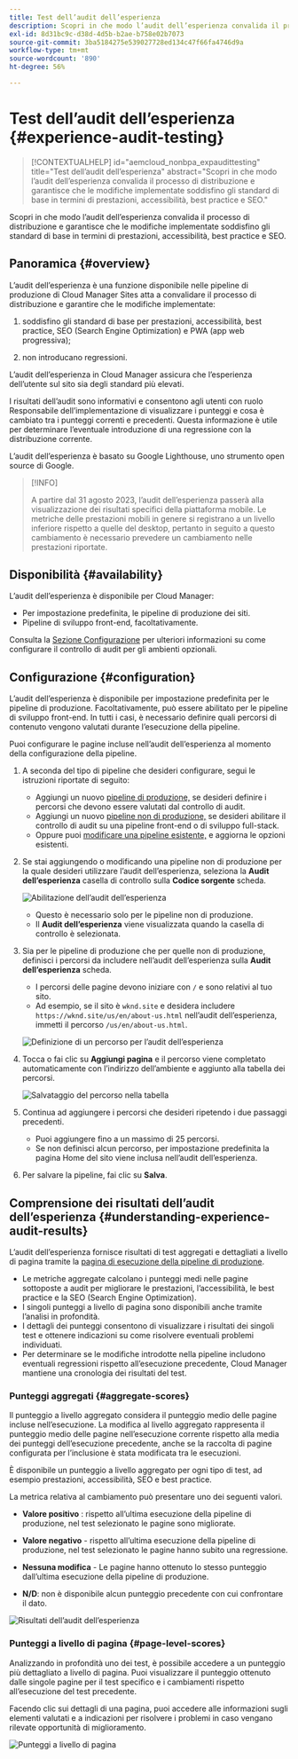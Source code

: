 ```yaml
---
title: Test dell’audit dell’esperienza
description: Scopri in che modo l’audit dell’esperienza convalida il processo di distribuzione e garantisce che le modifiche implementate soddisfino gli standard di base in termini di prestazioni, accessibilità, best practice e SEO.
exl-id: 8d31bc9c-d38d-4d5b-b2ae-b758e02b7073
source-git-commit: 3ba5184275e539027728ed134c47f66fa4746d9a
workflow-type: tm+mt
source-wordcount: '890'
ht-degree: 56%

---
```



# Test dell’audit dell’esperienza {#experience-audit-testing}

>[!CONTEXTUALHELP]
>id="aemcloud_nonbpa_expaudittesting"
>title="Test dell’audit dell’esperienza"
>abstract="Scopri in che modo l’audit dell’esperienza convalida il processo di distribuzione e garantisce che le modifiche implementate soddisfino gli standard di base in termini di prestazioni, accessibilità, best practice e SEO."

Scopri in che modo l’audit dell’esperienza convalida il processo di distribuzione e garantisce che le modifiche implementate soddisfino gli standard di base in termini di prestazioni, accessibilità, best practice e SEO.

## Panoramica {#overview}

L’audit dell’esperienza è una funzione disponibile nelle pipeline di produzione di Cloud Manager Sites atta a convalidare il processo di distribuzione e garantire che le modifiche implementate:

1. soddisfino gli standard di base per prestazioni, accessibilità, best practice, SEO (Search Engine Optimization) e PWA (app web progressiva);

1. non introducano regressioni.

L’audit dell’esperienza in Cloud Manager assicura che l’esperienza dell’utente sul sito sia degli standard più elevati.

I risultati dell’audit sono informativi e consentono agli utenti con ruolo Responsabile dell’implementazione di visualizzare i punteggi e cosa è cambiato tra i punteggi correnti e precedenti. Questa informazione è utile per determinare l’eventuale introduzione di una regressione con la distribuzione corrente.

L’audit dell’esperienza è basato su Google Lighthouse, uno strumento open source di Google.

>[!INFO]
>
>A partire dal 31 agosto 2023, l’audit dell’esperienza passerà alla visualizzazione dei risultati specifici della piattaforma mobile. Le metriche delle prestazioni mobili in genere si registrano a un livello inferiore rispetto a quelle del desktop, pertanto in seguito a questo cambiamento è necessario prevedere un cambiamento nelle prestazioni riportate.

## Disponibilità {#availability}

L’audit dell’esperienza è disponibile per Cloud Manager:

* Per impostazione predefinita, le pipeline di produzione dei siti.
* Pipeline di sviluppo front-end, facoltativamente.

Consulta la [Sezione Configurazione](#configuration) per ulteriori informazioni su come configurare il controllo di audit per gli ambienti opzionali.

## Configurazione {#configuration}

L’audit dell’esperienza è disponibile per impostazione predefinita per le pipeline di produzione. Facoltativamente, può essere abilitato per le pipeline di sviluppo front-end. In tutti i casi, è necessario definire quali percorsi di contenuto vengono valutati durante l’esecuzione della pipeline.

Puoi configurare le pagine incluse nell’audit dell’esperienza al momento della configurazione della pipeline.

1. A seconda del tipo di pipeline che desideri configurare, segui le istruzioni riportate di seguito:

   * Aggiungi un nuovo [pipeline di produzione,](/help/implementing/cloud-manager/configuring-pipelines/configuring-production-pipelines.md) se desideri definire i percorsi che devono essere valutati dal controllo di audit.
   * Aggiungi un nuovo [pipeline non di produzione,](/help/implementing/cloud-manager/configuring-pipelines/configuring-non-production-pipelines.md) se desideri abilitare il controllo di audit su una pipeline front-end o di sviluppo full-stack.
   * Oppure puoi [modificare una pipeline esistente,](/help/implementing/cloud-manager/configuring-pipelines/managing-pipelines.md) e aggiorna le opzioni esistenti.

1. Se stai aggiungendo o modificando una pipeline non di produzione per la quale desideri utilizzare l’audit dell’esperienza, seleziona la **Audit dell’esperienza** casella di controllo sulla **Codice sorgente** scheda.

   ![Abilitazione dell’audit dell’esperienza](assets/experience-audit-enable.jpg)

   * Questo è necessario solo per le pipeline non di produzione.
   * Il **Audit dell’esperienza** viene visualizzata quando la casella di controllo è selezionata.

1. Sia per le pipeline di produzione che per quelle non di produzione, definisci i percorsi da includere nell’audit dell’esperienza sulla **Audit dell’esperienza** scheda.

   * I percorsi delle pagine devono iniziare con `/` e sono relativi al tuo sito.
   * Ad esempio, se il sito è `wknd.site` e desidera includere `https://wknd.site/us/en/about-us.html` nell’audit dell’esperienza, immetti il percorso `/us/en/about-us.html`.

   ![Definizione di un percorso per l’audit dell’esperienza](assets/experience-audit-add-page.png)

1. Tocca o fai clic su **Aggiungi pagina** e il percorso viene completato automaticamente con l’indirizzo dell’ambiente e aggiunto alla tabella dei percorsi.

   ![Salvataggio del percorso nella tabella](assets/experience-audit-page-added.png)

1. Continua ad aggiungere i percorsi che desideri ripetendo i due passaggi precedenti.

   * Puoi aggiungere fino a un massimo di 25 percorsi.
   * Se non definisci alcun percorso, per impostazione predefinita la pagina Home del sito viene inclusa nell’audit dell’esperienza.

1. Per salvare la pipeline, fai clic su **Salva**.

## Comprensione dei risultati dell’audit dell’esperienza {#understanding-experience-audit-results}

L’audit dell’esperienza fornisce risultati di test aggregati e dettagliati a livello di pagina tramite la [pagina di esecuzione della pipeline di produzione](/help/implementing/cloud-manager/deploy-code.md).

* Le metriche aggregate calcolano i punteggi medi nelle pagine sottoposte a audit per migliorare le prestazioni, l’accessibilità, le best practice e la SEO (Search Engine Optimization).
* I singoli punteggi a livello di pagina sono disponibili anche tramite l’analisi in profondità.
* I dettagli dei punteggi consentono di visualizzare i risultati dei singoli test e ottenere indicazioni su come risolvere eventuali problemi individuati.
* Per determinare se le modifiche introdotte nella pipeline includono eventuali regressioni rispetto all’esecuzione precedente, Cloud Manager mantiene una cronologia dei risultati del test.

### Punteggi aggregati {#aggregate-scores}

Il punteggio a livello aggregato considera il punteggio medio delle pagine incluse nell’esecuzione. La modifica al livello aggregato rappresenta il punteggio medio delle pagine nell’esecuzione corrente rispetto alla media dei punteggi dell’esecuzione precedente, anche se la raccolta di pagine configurata per l’inclusione è stata modificata tra le esecuzioni.

È disponibile un punteggio a livello aggregato per ogni tipo di test, ad esempio prestazioni, accessibilità, SEO e best practice.

La metrica relativa al cambiamento può presentare uno dei seguenti valori.

* **Valore positivo** : rispetto all’ultima esecuzione della pipeline di produzione, nel test selezionato le pagine sono migliorate.

* **Valore negativo** - rispetto all’ultima esecuzione della pipeline di produzione, nel test selezionato le pagine hanno subito una regressione.

* **Nessuna modifica** - Le pagine hanno ottenuto lo stesso punteggio dall’ultima esecuzione della pipeline di produzione.

* **N/D**: non è disponibile alcun punteggio precedente con cui confrontare il dato.

![Risultati dell’audit dell’esperienza](/help/implementing/cloud-manager/assets/exp-audit-1.png)

### Punteggi a livello di pagina {#page-level-scores}

Analizzando in profondità uno dei test, è possibile accedere a un punteggio più dettagliato a livello di pagina. Puoi visualizzare il punteggio ottenuto dalle singole pagine per il test specifico e i cambiamenti rispetto all’esecuzione del test precedente.

Facendo clic sui dettagli di una pagina, puoi accedere alle informazioni sugli elementi valutati e a indicazioni per risolvere i problemi in caso vengano rilevate opportunità di miglioramento.

![Punteggi a livello di pagina](/help/implementing/cloud-manager/assets/exp-audit-2.png)
